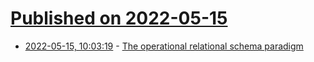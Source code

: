 # [Published on 2022-05-15](index.md)

* [2022-05-15, 10:03:19](https://news.ycombinator.com/item?id=31386516) - [The operational relational schema paradigm](https://planetscale.com/blog/the-operational-relational-schema-paradigm)
